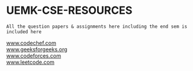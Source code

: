 # UEMK-CSE-RESOURCES
```All the question papers & assignments here including the end sem is included here```

www.codechef.com
<br>
www.geeksforgeeks.org
<br>
www.codeforces.com
<br>
www.leetcode.com
<br>

